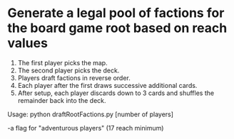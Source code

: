 # Generate a legal pool of factions for the board game root based on reach values
1. The first player picks the map.
2. The second player picks the deck.
3. Players draft factions in reverse order.
4. Each player after the first draws successive additional cards.
5. After setup, each player discards down to 3 cards and shuffles the remainder back into the deck.

Usage: python draftRootFactions.py [number of players]

-a flag for "adventurous players" (17 reach minimum)
